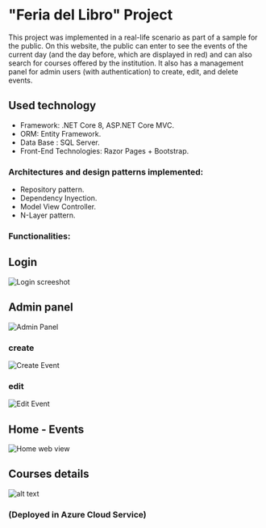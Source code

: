 # "Feria del Libro" Project
This project was implemented in a real-life scenario as part of a sample for the public. On this website, the public can enter to see the events of the current day (and the day before, which are displayed in red) and can also search for courses offered by the institution. It also has a management panel for admin users (with authentication) to create, edit, and delete events.
## Used technology
* Framework:  .NET Core 8, ASP.NET Core MVC.
* ORM: Entity Framework.
* Data Base : SQL Server.
* Front-End Technologies: Razor Pages + Bootstrap.
### Architectures and design patterns implemented: 
* Repository pattern.
* Dependency Inyection.
* Model View Controller.
* N-Layer pattern.

### Functionalities:
## Login
![Login screeshot](image.png)
## Admin panel
![Admin Panel](image-3.png)
### create
![Create Event](image-1.png)
### edit
![Edit Event](image-5.png)
## Home - Events
![Home web view](image-2.png)
## Courses details
![alt text](image-4.png)

### (Deployed in Azure Cloud Service)